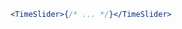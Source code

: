 <script>
import Docs from '../_Docs.md';
</script>

<Docs>

```jsx copy|slot=usage
<TimeSlider>{/* ... */}</TimeSlider>
```

</Docs>
